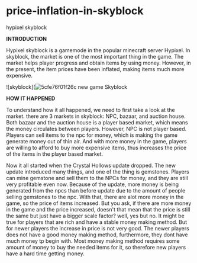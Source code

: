 # price-inflation-in-skyblock
hypixel skyblock

**INTRODUCTION**
 
 Hypixel skyblock is a gamemode in the popular minecraft server Hypixel. In skyblock, the market is one of the most important thing in the game. The market helps player progress and obtain items by using money. However, in the present, the item prices have been inflated, making items much more expensive.
 
 ![skyblock](![5cfe76f01f26c new game Skyblock](https://user-images.githubusercontent.com/99769923/154166147-65d73342-859a-42c8-b66d-24d2add2e69c.png)

 
 **HOW IT HAPPENED**

To understand how it all happened, we need to first take a look at the market. there are 3 markets in skyblock: NPC, bazaar, and auction house. Both bazaar and the auction house is a player based market, which means the money circulates between players. However, NPC is not player based. Players can sell items to the npc for money, which is making the game generate money out of thin air. And with more money in the game, players are willing to afford to buy more expensive items, thus increases the price of the items in the player based market.  

 Now it all started when the Crystal Hollows update dropped. The new update introduced many things, and one of the thing is gemstones. Players can mine gemstone and sell them to the NPCs for money, and they are still very profitable even now. Because of the update, more money is being generated from the npcs than before update due to the amount of people selling gemstones to the npc. With that, there are alot more money in the game, so the price of items increased. But you ask, if there are more money in the game and the price increased, doesn't that mean that the price is still the same but just have a bigger scale factor? well, yes but no. It might be true for players that are rich and have a stable money making method. But for newer players the increase in price is not very good. The newer players does not have a good money making method, furthermore, they dont have much money tp begin with. Most money making method requires some amount of money to buy the needed items for it, so therefore new players have a hard time getting money.
 







